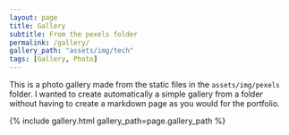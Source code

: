 ```yaml
---
layout: page
title: Gallery
subtitle: From the pexels folder
permalink: /gallery/
gallery_path: "assets/img/tech"
tags: [Gallery, Photo]
---
```


This is a photo gallery made from the static files in the `assets/img/pexels` folder. 
I wanted to create automatically a simple gallery from a folder without having to create a markdown page as you would for the portfolio.


{% include gallery.html gallery_path=page.gallery_path %}

